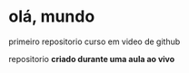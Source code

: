# olá, mundo
 primeiro repositorio curso em video de github

 repositorio **criado durante uma aula ao vivo**
